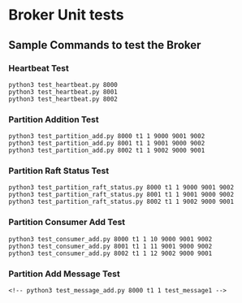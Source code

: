 # Broker Unit tests

## Sample Commands to test the Broker

### Heartbeat Test
```
python3 test_heartbeat.py 8000
python3 test_heartbeat.py 8001
python3 test_heartbeat.py 8002
```

### Partition Addition Test
```
python3 test_partition_add.py 8000 t1 1 9000 9001 9002
python3 test_partition_add.py 8001 t1 1 9001 9000 9002
python3 test_partition_add.py 8002 t1 1 9002 9000 9001
```

### Partition Raft Status Test
```
python3 test_partition_raft_status.py 8000 t1 1 9000 9001 9002
python3 test_partition_raft_status.py 8001 t1 1 9001 9000 9002
python3 test_partition_raft_status.py 8002 t1 1 9002 9000 9001

```

### Partition Consumer Add Test
```
python3 test_consumer_add.py 8000 t1 1 10 9000 9001 9002
python3 test_consumer_add.py 8001 t1 1 11 9001 9000 9002
python3 test_consumer_add.py 8002 t1 1 12 9002 9000 9001
```

### Partition Add Message Test
```
<!-- python3 test_message_add.py 8000 t1 1 test_message1 -->
```
